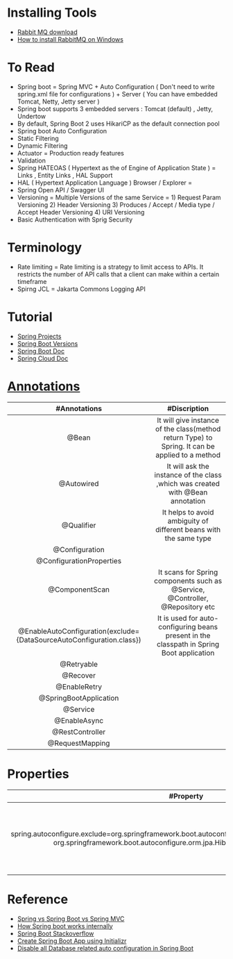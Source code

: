 # Installing Tools
* [Rabbit MQ download](https://www.rabbitmq.com/download.html)
* [How to install RabbitMQ on Windows](https://www.youtube.com/watch?v=gKzKUmtOwR4)

# To Read
* Spring boot = Spring MVC + Auto Configuration ( Don't need to write spring.xml file for configurations ) + Server ( You can have embedded Tomcat, Netty, Jetty server )
* Spring boot supports 3 embedded servers : Tomcat (default) , Jetty, Undertow
* By default, Spring Boot 2 uses HikariCP as the default connection pool
* Spring boot Auto Configuration 
* Static Filtering 
* Dynamic Filtering 
* Actuator = Production ready features 
* Validation 
* Spring HATEOAS ( Hypertext as the  of Engine of Application State ) = Links , Entity Links , HAL Support 
* HAL ( Hypertext Application Language ) Browser / Explorer =  
* Spring Open API / Swagger UI 
* Versioning =  Multiple Versions of the same Service = 1) Request Param Versioning 2) Header Versioning 3) Produces / Accept / Media type / Accept Header Versioning 4) URI Versioning 
* Basic Authentication with Sprig Security

# Terminology
* Rate limiting = Rate limiting is a strategy to limit access to APIs. It restricts the number of API calls that a client can make within a certain timeframe
* Spirng JCL = Jakarta Commons Logging API

# Tutorial
* [Spring Projects](https://spring.io/projects)
* [Spring Boot Versions](https://mvnrepository.com/artifact/org.springframework.boot/spring-boot)
* [Spring Boot Doc](https://spring.io/projects/spring-boot)
* [Spring Cloud Doc](https://spring.io/projects/spring-cloud)

# [Annotations](https://www.journaldev.com/16966/spring-annotations)
| #Annotations  | #Discription |
| :---: | :---: | 
| @Bean | It will give instance of the class(method return Type) to Spring. It can be applied to a method |
|@Autowired |It will ask the instance of the class ,which was created with @Bean annotation |
|@Qualifier |It helps to avoid ambiguity of different beans with the same type |
|@Configuration | |
|@ConfigurationProperties | |
|@ComponentScan | It scans for Spring components such as @Service, @Controller, @Repository etc |
|@EnableAutoConfiguration(exclude={DataSourceAutoConfiguration.class})|It is used for auto-configuring beans present in the classpath in Spring Boot application|
|@Retryable | |
|@Recover | |
|@EnableRetry | |
|@SpringBootApplication | |
|@Service | |
|@EnableAsync | |
|@RestController | |
|@RequestMapping | |

# Properties
| #Property  | #Discription |
| :---: | :---: | 
| spring.autoconfigure.exclude=org.springframework.boot.autoconfigure.jdbc.DataSourceAutoConfiguration, org.springframework.boot.autoconfigure.orm.jpa.HibernateJpaAutoConfiguration | We can control the list of auto-configuration classes to exclude by using this property |

# Reference
* [Spring vs Spring Boot vs Spring MVC](https://www.javatpoint.com/spring-vs-spring-boot-vs-spring-mvc)
* [How Spring boot works internally](https://stackoverflow.com/questions/44172261/how-spring-boot-application-works-internally)
* [Spring Boot Stackoverflow](https://stackoverflow.com/questions/tagged/spring-boot)
* [Create Spring Boot App using Initializr](https://start.spring.io/)
* [Disable all Database related auto configuration in Spring Boot](https://stackoverflow.com/questions/36387265/disable-all-database-related-auto-configuration-in-spring-boot)


